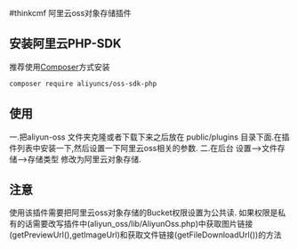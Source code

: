 #thinkcmf  阿里云oss对象存储插件

## 安装阿里云PHP-SDK
推荐使用[Composer](https://getcomposer.org/)方式安装
``` bash
composer require aliyuncs/oss-sdk-php
```
## 使用
一.把aliyun-oss 文件夹克隆或者下载下来之后放在 public/plugins 目录下面.在插件列表中安装一下,然后设置一下阿里云oss相关的参数.
二.在后台 设置-->文件存储-->存储类型 修改为阿里云对象存储.
## 注意
使用该插件需要把阿里云oss对象存储的Bucket权限设置为公共读.
如果权限是私有的话需要改写插件中(aliyun_oss/lib/AliyunOss.php)中获取图片链接(getPreviewUrl(),getImageUrl)和获取文件链接(getFileDownloadUrl())的方法